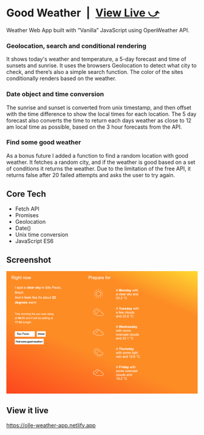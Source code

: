 # Good Weather&ensp;|&ensp;[View Live &#10555;](https://olle-weather-app.netlify.app/)

Weather Web App built with ”Vanilla” JavaScript using OpenWeather API.

### Geolocation, search and conditional rendering
It shows today's weather and temperature, a 5-day forecast and time of sunsets and sunrise. It uses the browsers Geolocation to detect what city to check, and there’s also a simple search function. The color of the sites conditionally renders based on the weather. 

### Date object and time conversion
The sunrise and sunset is converted from unix timestamp, and then offset with the time difference to show the local times for each location. The 5 day forecast also converts the time to return each days weather as close to 12 am local time as possible, based on the 3 hour forecasts from the API.

### Find some good weather
As a bonus future I added a function to find a random location with good weather. It fetches a random city, and if the weather is good based on a set of conditions it returns the weather. Due to the limitation of the free API, it returns false after 20 failed attempts and asks the user to try again.  

## Core Tech
* Fetch API
* Promises
* Geolocation
* Date() 
* Unix time conversion
* JavaScript ES6

## Screenshot
![Screenshot](screenshot.png)

## View it live
https://olle-weather-app.netlify.app
